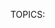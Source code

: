 TOPICS: <style>
        <style> type attribute
        <style> scoped attribute
        <style> title attribute
        <style> media attribute

# HTML 样式信息元素: `<style>`

**HTML `<style>` 元素** 包含文档的样式信息或者文档的部分内容。默认情况下，该标签的样式信息通常是CSS的格式。

`<style>`元素可以包含在文档的[`<head>`](/zh-hans/webfrontend/<head>)或[`<body>`](/zh-hans/webfrontend/<body>)中，
并且样式仍然适用，但是建议您将样式包括在[`<head>`](/zh-hans/webfrontend/<head>)中，以用于组织目的–最好将您的内容与演示文稿尽可能分开。更好的是，将样式放在外部样式表中，并使用[`<link>`](/zh-hans/webfrontend/<link>)元素来应用它们。

如果您在文档中包含多个`<style>`和[`<link>`](/zh-hans/webfrontend/<link>)元素，则它们将按照它们在文档中包含的顺序应用于DOM-确保以正确的顺序包含它们，
以免出现意外情况 级联问题。

与[`<link>`](/zh-hans/webfrontend/<link>)元素相同，`<style>`元素可以包含包含媒体查询的媒体属性，从而允许您根据媒体功能（例如视口宽度）有选择地将内部样式表应用于文档。

## 技术摘要

|  |  |
| :-- | :-- |
| **内容分类** | *元数据内容*，以及是否存在`scoped`属性：*流式内容*. |
| **允许的内容** | 与`type`属性匹配的文本内容，即`text/css`. |
| **标签遗漏** | 这两个标签都不可省略. |
| **允许的父元素** | 任何接受*元数据内容*的元素. |
| **允许的 ARIA 角色** | 没有 |
| **DOM 接口** | **`HTMLStyleElement`** |

## 属性

此元素包括[全局属性](/zh-hans/webfrontend/HTML_Global_Attributes).

| 属性 | 描述 |
| :-- | :-- |
| `type` | 该属性以MIME类型（不应该指定字符集）定义样式语言。如果该属性未指定，则默认为 `text/css`。|
| `scoped` | 如果该属性存在，则样式应用于其父元素；如果不存在，则应用于整个文档。|
| `title` | 此属性指定替代样式表集。|
| `media` | 此属性定义应将样式应用于哪种媒体。它的值是一个媒体查询，如果缺少该属性，则默认为`all`. |

## 一个简单的样式表

在下面的示例中，我们将非常简单的样式表应用于文档：

```html
<!doctype html>
<html>
<head>
<style>
p {
  color: red;
}
</style>
</head>
<body>
  <p>This is my paragraph.</p>
</body>
</html>
```

## 多种风格元素

在此示例中，我们包括了两个`<style>`元素—请注意，如果后一个`<style>`元素中的冲突声明具有相同的特异性，则它们之间的冲突声明将如何覆盖前一个声明中的声明。

```html
<!doctype html>
<html>
<head>
  <style>
  p {
    color: white;
    background-color: blue;
    padding: 5px;
    border: 1px solid black;
  }
  </style>
  <style>
  p {
    color: blue;
    background-color: yellow;
  }
  </style>
</head>
<body>
  <p>This is my paragraph.</p>
</body>
</html>
```

## 包括媒体查询

在此示例中，我们基于前一个示例，在第二个`<style>`元素上包括`media`属性，因此仅在视口宽度小于500px时才应用此属性。

```html
<!doctype html>
<html>
<head>
  <style>
    p {
      color: white;
      background-color: blue;
      padding: 5px;
      border: 1px solid black;
    }
  </style>
  <style media="all and (max-width: 500px)">
    p {
      color: blue;
      background-color: yellow;
    }
  </style>
</head>
<body>
  <p>This is my paragraph.</p>
</body>
</html>
```
